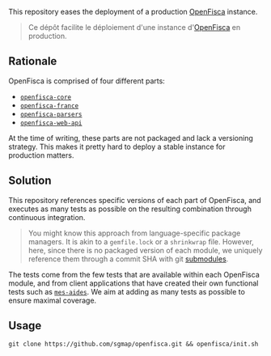 This repository eases the deployment of a production [OpenFisca](http://openfisca.fr) instance.

> Ce dépôt facilite le déploiement d'une instance d'[OpenFisca](http://openfisca.fr) en production.


Rationale
---------

OpenFisca is comprised of four different parts:

- [`openfisca-core`](https://github.com/openfisca/openfisca-core)
- [`openfisca-france`](https://github.com/openfisca/openfisca-france)
- [`openfisca-parsers`](https://github.com/openfisca/openfisca-parsers)
- [`openfisca-web-api`](https://github.com/openfisca/openfisca-web-api)

At the time of writing, these parts are not packaged and lack a versioning strategy. This makes it pretty hard to deploy a stable instance for production matters.


Solution
--------

This repository references specific versions of each part of OpenFisca, and executes as many tests as possible on the resulting combination through continuous integration.

> You might know this approach from language-specific package managers. It is akin to a `gemfile.lock` or a `shrinkwrap` file.
> However, here, since there is no packaged version of each module, we uniquely reference them through a commit SHA with git [submodules](http://git-scm.com/docs/git-submodule).

The tests come from the few tests that are available within each OpenFisca module, and from client applications that have created their own functional tests such as [`mes-aides`](https://github.com/sgmap/mes-aides-api). We aim at adding as many tests as possible to ensure maximal coverage.


Usage
-----

```
git clone https://github.com/sgmap/openfisca.git && openfisca/init.sh
```
